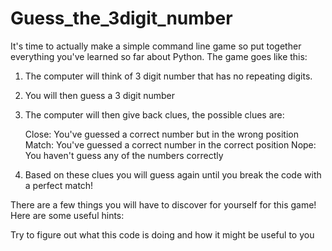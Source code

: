 # Guess_the_3digit_number
It's time to actually make a simple command line game so put together everything
you've learned so far about Python. The game goes like this:

1. The computer will think of 3 digit number that has no repeating digits.
2. You will then guess a 3 digit number
3. The computer will then give back clues, the possible clues are:

     Close: You've guessed a correct number but in the wrong position
     Match: You've guessed a correct number in the correct position
     Nope: You haven't guess any of the numbers correctly

4. Based on these clues you will guess again until you break the code with a
    perfect match!

There are a few things you will have to discover for yourself for this game!
Here are some useful hints:

Try to figure out what this code is doing and how it might be useful to you
